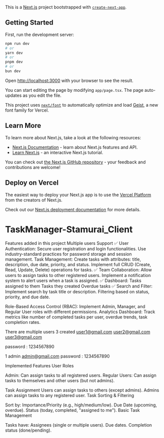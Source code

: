 This is a [Next.js](https://nextjs.org) project bootstrapped with [`create-next-app`](https://nextjs.org/docs/app/api-reference/cli/create-next-app).

## Getting Started

First, run the development server:

```bash
npm run dev
# or
yarn dev
# or
pnpm dev
# or
bun dev
```

Open [http://localhost:3000](http://localhost:3000) with your browser to see the result.

You can start editing the page by modifying `app/page.tsx`. The page auto-updates as you edit the file.

This project uses [`next/font`](https://nextjs.org/docs/app/building-your-application/optimizing/fonts) to automatically optimize and load [Geist](https://vercel.com/font), a new font family for Vercel.

## Learn More

To learn more about Next.js, take a look at the following resources:

- [Next.js Documentation](https://nextjs.org/docs) - learn about Next.js features and API.
- [Learn Next.js](https://nextjs.org/learn) - an interactive Next.js tutorial.

You can check out [the Next.js GitHub repository](https://github.com/vercel/next.js) - your feedback and contributions are welcome!

## Deploy on Vercel

The easiest way to deploy your Next.js app is to use the [Vercel Platform](https://vercel.com/new?utm_medium=default-template&filter=next.js&utm_source=create-next-app&utm_campaign=create-next-app-readme) from the creators of Next.js.

Check out our [Next.js deployment documentation](https://nextjs.org/docs/app/building-your-application/deploying) for more details.

# TaskManager-Stamurai_Client

Features added in this project
Multiple users Support
✅ User Authentication:
Secure user registration and login functionalities.
Use industry-standard practices for password storage and session management.
Task Management:
Create tasks with attributes: title, description, due date, priority, and status.
Implement full CRUD (Create, Read, Update, Delete) operations for tasks.
✅ Team Collaboration:
Allow users to assign tasks to other registered users.
Implement a notification system to alert users when a task is assigned.
✅ Dashboard:
Tasks assigned to them
Tasks they created
Overdue tasks
✅ Search and Filter:
Implement search by task title or description.
Filtering based on status, priority, and due date.

Role-Based Access Control (RBAC): Implement Admin, Manager, and Regular User roles with different permissions.
Analytics Dashboard: Track metrics like number of completed tasks per user, overdue trends, task completion rates.

There are multiple users
3 created
user1@gmail.com
user2@gmail.com
user3@gmail.com

password : 1234567890

1 admin
admin@gmail.com
password : 1234567890

Implemented Features
User Roles

Admin: Can assign tasks to all registered users.
Regular Users: Can assign tasks to themselves and other users (but not admins).

Task Assignment
Users can assign tasks to others (except admins).
Admins can assign tasks to any registered user.
Task Sorting & Filtering

Sort by:
Importance/Priority (e.g., high/medium/low).
Due Date (upcoming, overdue).
Status (today, completed, "assigned to me").
Basic Task Management

Tasks have:
Assignees (single or multiple users).
Due dates.
Completion status (done/pending).
